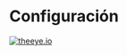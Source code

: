 # Configuración

[![theeye.io](/images/logo-theeye-theOeye-logo2.png)](https://theeye.io/en/index.html)

